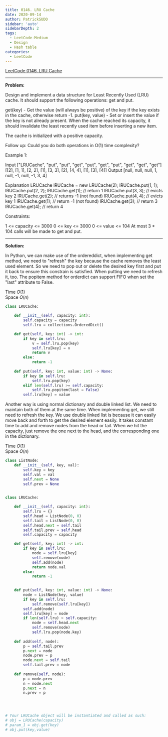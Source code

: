 ```yaml
---
title: 0146. LRU Cache 
date: 2020-09-14
author: PatrickSUDO
sidebar: 'auto'
sidebarDepth: 2
tags: 
  - LeetCode-Medium
  - Design
  - Hash table
categories:
  - LeetCode
---
```

[LeetCode 0146. LRU Cache](https://leetcode.com/problems/lru-cache/)

---
**Problem:** <br/>

Design and implement a data structure for Least Recently Used (LRU) cache. It should support the following operations: get and put.

get(key) - Get the value (will always be positive) of the key if the key exists in the cache, otherwise return -1.
put(key, value) - Set or insert the value if the key is not already present. When the cache reached its capacity, it should invalidate the least recently used item before inserting a new item.

The cache is initialized with a positive capacity.

Follow up:
Could you do both operations in O(1) time complexity?

 

Example 1:

Input
["LRUCache", "put", "put", "get", "put", "get", "put", "get", "get", "get"]
[[2], [1, 1], [2, 2], [1], [3, 3], [2], [4, 4], [1], [3], [4]]
Output
[null, null, null, 1, null, -1, null, -1, 3, 4]

Explanation
LRUCache lRUCache = new LRUCache(2);
lRUCache.put(1, 1);
lRUCache.put(2, 2);
lRUCache.get(1);    // return 1
lRUCache.put(3, 3); // evicts key 2
lRUCache.get(2);    // returns -1 (not found)
lRUCache.put(4, 4); // evicts key 1
lRUCache.get(1);    // return -1 (not found)
lRUCache.get(3);    // return 3
lRUCache.get(4);    // return 4
 

Constraints:

1 <= capacity <= 3000
0 <= key <= 3000
0 <= value <= 104
At most 3 * 104 calls will be made to get and put.

---
**Solution:** <br/>

In Python, we can make use of the ordereddict, when implementing get method, we need to "refresh" the key because the cache removes the least used element. So we need to pop out or delete the desired key first and put it back to ensure this constrain is satisfied. When putting we need to refresh it, too. The popitem method for orderdict can support FIFO when set the "last" attribute to False.

Time $O(1)$  <br />
Space $O(n)$


```python
class LRUCache:

    def __init__(self, capacity: int):
        self.capacity = capacity
        self.lru = collections.OrderedDict()

    def get(self, key: int) -> int:
        if key in self.lru:
            v = self.lru.pop(key) 
            self.lru[key] = v
            return v
        else:
            return -1
        
    def put(self, key: int, value: int) -> None:
        if key in self.lru:
            self.lru.pop(key)
        elif len(self.lru) >= self.capacity: 
            self.lru.popitem(last = False) 
        self.lru[key] = value
```
Another way is using normal dictionary and double linked list. We need to maintain both of them at the same time. When implementing get, we still need to refresh the key. We use double linked list is because it can easily move back and forth to get the desired element easily. It takes constant time to add and remove nodes from the head or tail. When we hit the capacity, just remove the one next to the head, and the corresponding one in the dictionary.


Time $O(1)$  <br />
Space $O(n)$

```python
class ListNode:
    def __init__(self, key, val):
        self.key = key
        self.val = val
        self.next = None
        self.prev = None
    

class LRUCache:

    def __init__(self, capacity: int):
        self.lru = {}
        self.head = ListNode(0, 0)
        self.tail = ListNode(0, 0)
        self.head.next = self.tail
        self.tail.prev = self.head
        self.capacity = capacity

    def get(self, key: int) -> int:
        if key in self.lru:
            node = self.lru[key]
            self.remove(node)
            self.add(node)
            return node.val
        else:
            return -1
        

    def put(self, key: int, value: int) -> None:
        node = ListNode(key, value)
        if key in self.lru:
            self.remove(self.lru[key]) 
        self.add(node)
        self.lru[key] = node
        if len(self.lru) > self.capacity: 
            node = self.head.next
            self.remove(node)
            self.lru.pop(node.key)
    
    def add(self, node):
        p = self.tail.prev
        p.next = node
        node.prev = p
        node.next = self.tail
        self.tail.prev = node
        
    def remove(self, node):
        p = node.prev
        n = node.next
        p.next = n
        n.prev = p
    
        


# Your LRUCache object will be instantiated and called as such:
# obj = LRUCache(capacity)
# param_1 = obj.get(key)
# obj.put(key,value)
```





